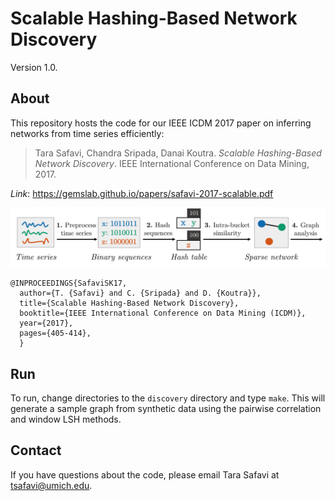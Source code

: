 # Scalable Hashing-Based Network Discovery
Version 1.0.

## About

This repository hosts the code for our IEEE ICDM 2017 paper on inferring networks from time series efficiently:
> Tara Safavi, Chandra Sripada, Danai Koutra. _Scalable Hashing-Based Network Discovery_. IEEE International Conference on Data Mining, 2017.

*Link*: https://gemslab.github.io/papers/safavi-2017-scalable.pdf

<p align="center">
<img src="https://github.com/GemsLab/hashing-based-network-discovery/blob/master/overview.png" width="700"  alt="Overview of hashing-based network discovery">
</p>

```
@INPROCEEDINGS{SafaviSK17,
  author={T. {Safavi} and C. {Sripada} and D. {Koutra}},
  title={Scalable Hashing-Based Network Discovery}, 
  booktitle={IEEE International Conference on Data Mining (ICDM)}, 
  year={2017},
  pages={405-414},
  }
```

## Run
To run, change directories to the ```discovery``` directory and type ```make```.
This will generate a sample graph from synthetic data using the pairwise correlation and window LSH methods.

## Contact
If you have questions about the code, please email Tara Safavi at tsafavi@umich.edu.


